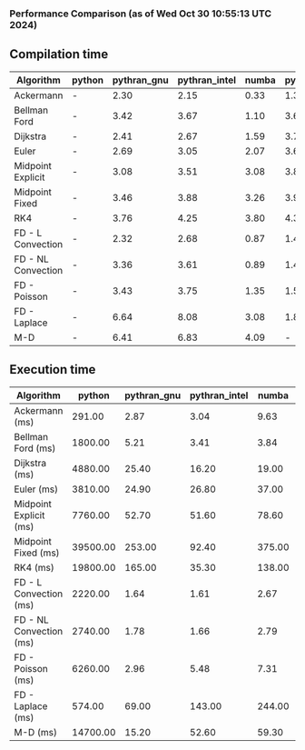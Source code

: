 ### Performance Comparison (as of Wed Oct 30 10:55:13 UTC 2024)
## Compilation time
Algorithm                 | python                    | pythran_gnu               | pythran_intel             | numba                     | pyccel_fortran_gnu        | pyccel_c_gnu              | pyccel_fortran_intel      | pyccel_c_intel           
------------------------- | ------------------------- | ------------------------- | ------------------------- | ------------------------- | ------------------------- | ------------------------- | ------------------------- | -------------------------
Ackermann                 | -                         | 2.30                      | 2.15                      | 0.33                      | 1.33                      | 1.35                      | 1.41                      | 1.39                     
Bellman Ford              | -                         | 3.42                      | 3.67                      | 1.10                      | 3.66                      | 3.96                      | 3.78                      | 3.97                     
Dijkstra                  | -                         | 2.41                      | 2.67                      | 1.59                      | 3.71                      | 3.96                      | 3.86                      | 4.07                     
Euler                     | -                         | 2.69                      | 3.05                      | 2.07                      | 3.65                      | 3.98                      | 3.79                      | 3.99                     
Midpoint Explicit         | -                         | 3.08                      | 3.51                      | 3.08                      | 3.89                      | 4.20                      | 4.01                      | 4.19                     
Midpoint Fixed            | -                         | 3.46                      | 3.88                      | 3.26                      | 3.94                      | 4.26                      | 4.10                      | 4.29                     
RK4                       | -                         | 3.76                      | 4.25                      | 3.80                      | 4.34                      | 4.65                      | 4.45                      | 4.71                     
FD - L Convection         | -                         | 2.32                      | 2.68                      | 0.87                      | 1.41                      | 3.93                      | 1.59                      | 3.96                     
FD - NL Convection        | -                         | 3.36                      | 3.61                      | 0.89                      | 1.42                      | 3.97                      | 1.61                      | 3.95                     
FD - Poisson              | -                         | 3.43                      | 3.75                      | 1.35                      | 1.52                      | 4.05                      | 2.84                      | 4.02                     
FD - Laplace              | -                         | 6.64                      | 8.08                      | 3.08                      | 1.85                      | 4.37                      | 2.11                      | 4.30                     
M-D                       | -                         | 6.41                      | 6.83                      | 4.09                      | -                         | -                         | -                         | -                        

## Execution time
Algorithm                 | python                    | pythran_gnu               | pythran_intel             | numba                     | pyccel_fortran_gnu        | pyccel_c_gnu              | pyccel_fortran_intel      | pyccel_c_intel           
------------------------- | ------------------------- | ------------------------- | ------------------------- | ------------------------- | ------------------------- | ------------------------- | ------------------------- | -------------------------
Ackermann (ms)            | 291.00                    | 2.87                      | 3.04                      | 9.63                      | 1.55                      | 1.54                      | 9.17                      | 4.33                     
Bellman Ford (ms)         | 1800.00                   | 5.21                      | 3.41                      | 3.84                      | 2.99                      | 6.13                      | -                         | 19.10                    
Dijkstra (ms)             | 4880.00                   | 25.40                     | 16.20                     | 19.00                     | 17.90                     | 29.60                     | -                         | 21.40                    
Euler (ms)                | 3810.00                   | 24.90                     | 26.80                     | 37.00                     | 14.60                     | 142.00                    | 13.90                     | 127.00                   
Midpoint Explicit (ms)    | 7760.00                   | 52.70                     | 51.60                     | 78.60                     | 22.20                     | 281.00                    | 15.80                     | 250.00                   
Midpoint Fixed (ms)       | 39500.00                  | 253.00                    | 92.40                     | 375.00                    | 76.00                     | 1400.00                   | 59.30                     | 1210.00                  
RK4 (ms)                  | 19800.00                  | 165.00                    | 35.30                     | 138.00                    | 34.40                     | 486.00                    | 37.10                     | 399.00                   
FD - L Convection (ms)    | 2220.00                   | 1.64                      | 1.61                      | 2.67                      | 1.63                      | 1.62                      | -                         | 4.08                     
FD - NL Convection (ms)   | 2740.00                   | 1.78                      | 1.66                      | 2.79                      | 2.02                      | 1.99                      | -                         | 4.06                     
FD - Poisson (ms)         | 6260.00                   | 2.96                      | 5.48                      | 7.31                      | 2.77                      | 3.80                      | -                         | 4.93                     
FD - Laplace (ms)         | 574.00                    | 69.00                     | 143.00                    | 244.00                    | 58.50                     | 308.00                    | -                         | 272.00                   
M-D (ms)                  | 14700.00                  | 15.20                     | 52.60                     | 59.30                     | -                         | -                         | -                         | -                        

